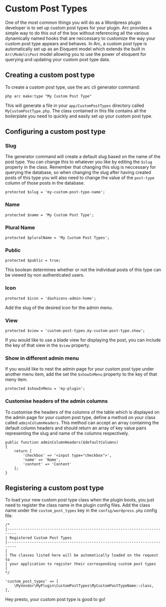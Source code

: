 # Custom Post Types

One of the most common things you will do as a Wordpress plugin developer is to set up custom post types for your plugin. Arc provides a simple way to do this out of the box without referencing all the various dynamically named hooks that are neccessary to customize the way your custom post type appears and behaves. In Arc, a custom post type is automatically set up as an Eloquent model which extends the built in `Arc\Models\Post` model allowing you to use the power of eloquent for querying and updating your custom post type data.

## Creating a custom post type

To create a custom post type, use the arc cli generator command:

`php arc make:type "My Custom Post Type"`

This will generate a file in your `app/CustomPostTypes` directory called `MyCustomPostType.php`. The class contained in this file contains all the boilerplate you need to quickly and easily set up your custom post type.

## Configuring a custom post type

### Slug

The generator command will create a default slug based on the name of the post type. You can change this to whatever you like by editing the `$slug` property in the class. Remember that changing this slug is neccessary for querying the database, so when changing the slug after having created posts of this type you will also need to change the value of the `post-type` column of those posts in the database.

    protected $slug = 'my-custom-post-type-name';

### Name

    protected $name = 'My Custom Post Type';

### Plural Name

    protected $pluralName = 'My Custom Post Types';

### Public

    protected $public = true;
    
This boolean determines whether or not the individual posts of this type can be viewed by non authenticated users.

### Icon

    protected $icon = 'dashicons-admin-home';

Add the slug of the desired icon for the admin menu.

### View

    protected $view = 'custom-post-types.my-custom-post-type.show';

If you would like to use a blade view for displaying the post, you can include the key of that view in the `$view` property.

### Show in different admin menu

If you would like to nest the admin page for your custom post type under another menu item, add the set the `$showInMenu` property to the key of that meny item.

    protected $showInMenu = 'my-plugin';

### Customise headers of the admin columns

To customise the headers of the columns of the table which is displayed on the admin page for your custom post type, define a method on your class called `adminColumnHeaders`. This method can accept an array containing the default column headers and should return an array of key value pairs representing the slug and name of the columns respectively.

    public function adminColumnHeaders($defaultColumns)
    {
        return [
            'checkbox' => '<input type="checkbox">',
            'name' => 'Name',
            'content' => 'Content'
        ];
    }


## Registering a custom post type

To load your new custom post type class when the plugin boots, you just need to register the class name in the plugin config files. Add the class name under the `custom_post_types` key in the `config/wordpress.php` config file.


    /*
    |--------------------------------------------------------------------------
    | Registered Custom Post Types
    |--------------------------------------------------------------------------
    |
    | The classes listed here will be automatically loaded on the request to
    | your application to register their corresponding custom post types
    |
    */

    'custom_post_types' => [
        \MyVendor\MyPlugin\CustomPostTypes\MyCustomPostTypeName::class,
    ],
    
Hey presto, your custom post type is good to go!
